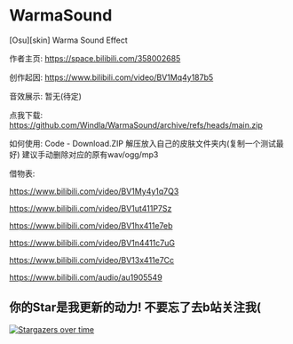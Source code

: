 # WarmaSound
[Osu][skin] Warma Sound Effect


作者主页:
https://space.bilibili.com/358002685

创作起因:
https://www.bilibili.com/video/BV1Mq4y187b5

音效展示:
暂无(待定)

点我下载:
https://github.com/Windla/WarmaSound/archive/refs/heads/main.zip

如何使用:
Code - Download.ZIP
解压放入自己的皮肤文件夹内(复制一个测试最好)
建议手动删除对应的原有wav/ogg/mp3




借物表:

https://www.bilibili.com/video/BV1My4y1q7Q3

https://www.bilibili.com/video/BV1ut411P7Sz

https://www.bilibili.com/video/BV1hx411e7eb

https://www.bilibili.com/video/BV1n4411c7uG

https://www.bilibili.com/video/BV13x411e7Cc

https://www.bilibili.com/audio/au1905549







## 你的Star是我更新的动力! 不要忘了去b站关注我(
[![Stargazers over time](https://starchart.cc/Windla/WarmaSound.svg)](https://starchart.cc/Windla/WarmaSound)
